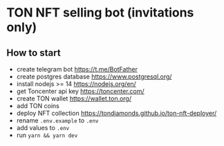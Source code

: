 # TON NFT selling bot (invitations only)

## How to start

- create telegram bot https://t.me/BotFather
- create postgres database https://www.postgresql.org/
- install nodejs >= 14 https://nodejs.org/en/
- get Toncenter api key https://toncenter.com/
- create TON wallet https://wallet.ton.org/
- add TON coins
- deploy NFT collection https://tondiamonds.github.io/ton-nft-deployer/
- rename `.env.example` to `.env`
- add values to `.env`
- run `yarn && yarn dev`
